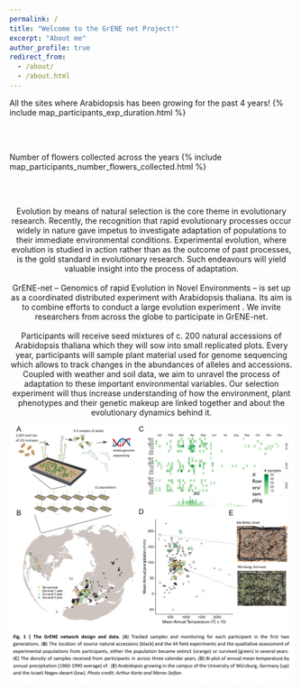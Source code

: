 ```yaml
---
permalink: /
title: "Welcome to the GrENE net Project!"
excerpt: "About me"
author_profile: true
redirect_from: 
  - /about/
  - /about.html
---
```


All the sites where Arabidopsis has been growing for the past 4 years!
{% include map_participants_exp_duration.html %} 

<br/><br/>

Number of flowers collected across the years 
{% include map_participants_number_flowers_collected.html %} 

<br/><br/>

<div align="center">

Evolution by means of natural selection is the core theme in evolutionary research. Recently, the recognition that rapid evolutionary processes occur widely in nature gave impetus to investigate adaptation of populations to their immediate environmental conditions. Experimental evolution, where evolution is studied in action rather than as the outcome of past processes, is the gold standard in evolutionary research. Such endeavours will yield valuable insight into the process of adaptation.
<br/><br/>
GrENE-net – Genomics of rapid Evolution in Novel Environments – is set up as a coordinated distributed experiment with Arabidopsis thaliana. Its aim is to combine efforts to conduct a large evolution experiment . We invite researchers from across the globe to participate in GrENE-net.
<br/><br/>
Participants will receive seed mixtures of c. 200 natural accessions of Arabidopsis thaliana which they will sow into small replicated plots. Every year, participants will sample plant material used for genome sequencing which allows to track changes in the abundances of alleles and accessions. Coupled with weather and soil data, we aim to unravel the process of adaptation to these important environmental variables. Our selection experiment will thus increase understanding of how the environment, plant phenotypes and their genetic makeup are linked together and about the evolutionary dynamics behind it. 

</div>

![Drag Racing](../images/landing.png)